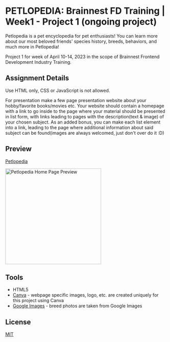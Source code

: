 # PETLOPEDIA: Brainnest FD Training | Week1 - Project 1 (ongoing project)

Petlopedia is a pet encyclopedia for pet enthusiasts! You can learn more about our most beloved friends' species history, breeds, behaviors, and much more in Petlopedia!

Project 1 for week of April 10-14, 2023 in the scope of Brainnest Frontend Development Industry Training.

## Assignment Details
Use HTML only, CSS or JavaScript is not allowed.

For presentation make a few page presentation website about your hobby/favorite books/movies etc. Your website should contain a
homepage with a link to go inside to the page where your material should be presented in list form, with links leading to pages with the description(text & image) of your chosen subject. As an added bonus, you can make each list element into a link, leading to the
page where additional information about said subject can be found(images are always welcomed, just don't over do it :D)

## Preview

[Petlopedia](https://petlopedia.vercel.app/)

<img src="https://lh3.googleusercontent.com/pw/AJFCJaUKQ_OYJpaZkN77jFa-QPIl_wo-B1WTXAHzJxrmkHTG9LHAPJ-wXbM6x1cm0NJibssXLyx03bG9g1ByX7o2w7RekHUt4IC_mrr8eLYVVOVUajtR2KrfN8tSWdczJ-MjqlV1ypx4AWhu-p1yZusOEoCIVQ=w520-h846-s-no?authuser=0" width="300" alt="Petlopedia Home Page Preview" title="Petlopedia Home Page Preview">

## Tools

* HTML5
* [Canva](https://www.canva.com/) - webpage specific images, logo, etc. are created uniquely for this project using Canva
* [Google Images](https://images.google.com/) - breed photos are taken from Google Images

## License
[MIT](https://choosealicense.com/licenses/mit/) 
